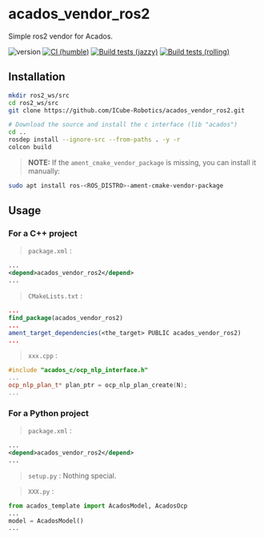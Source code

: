 # acados_vendor_ros2
Simple ros2 vendor for Acados.

![version](https://img.shields.io/badge/version-0.3.2-blue)
[![CI (humble)](https://github.com/ICube-Robotics/acados_vendor_ros2/actions/workflows/ci.yml/badge.svg)](https://github.com/ICube-Robotics/acados_vendor_ros2/actions/workflows/ci.yml)
[![Build tests (jazzy)](../../actions/workflows/ci-jazzy.yaml/badge.svg?branch=main)](../../actions/workflows/ci-jazzy.yaml?query=branch:main)
[![Build tests (rolling)](../../actions/workflows/ci-rolling.yaml/badge.svg?branch=main)](../../actions/workflows/ci-rolling.yaml?query=branch:main)


## Installation

```bash
mkdir ros2_ws/src
cd ros2_ws/src
git clone https://github.com/ICube-Robotics/acados_vendor_ros2.git

# Download the source and install the c interface (lib "acados")
cd ..
rosdep install --ignore-src --from-paths . -y -r
colcon build
```

>**NOTE:** If the `ament_cmake_vendor_package` is missing, you can install it manually:
```bash
sudo apt install ros-<ROS_DISTRO>-ament-cmake-vendor-package
```

## Usage

### For a C++ project
> `package.xml` :
```xml
...
<depend>acados_vendor_ros2</depend>
...
```

> `CMakeLists.txt` :
```cmake
...
find_package(acados_vendor_ros2)
...
ament_target_dependencies(<the_target> PUBLIC acados_vendor_ros2)
...
```
> `xxx.cpp` :
```cpp
#include "acados_c/ocp_nlp_interface.h"
...
ocp_nlp_plan_t* plan_ptr = ocp_nlp_plan_create(N);
...
```

### For a Python project

> `package.xml` :
```xml
...
<depend>acados_vendor_ros2</depend>
...
```

> `setup.py` :
Nothing special.

> `XXX.py` :
```python
from acados_template import AcadosModel, AcadosOcp
...
model = AcadosModel()
...
```

